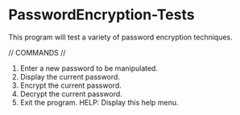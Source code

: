 # PasswordEncryption-Tests
This program will test a variety of password encryption techniques.

// COMMANDS //
1. Enter a new password to be manipulated.
2. Display the current password.
3. Encrypt the current password.
4. Decrypt the current password.
5. Exit the program.
HELP: Display this help menu.
